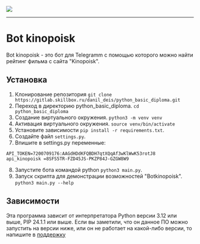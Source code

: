 ![](https://telegra.ph/file/ad7079ce8110af0f35771.png)
__________
# Bot kinopoisk
Bot kinopoisk - это бот для Telegramm с помощью которого можно найти рейтинг фильма с сайта 
"Kinopoisk".
## Установка
1. Клонирование репозитория
```git clone https://gitlab.skillbox.ru/danil_deis/python_basic_diploma.git```
2. Переход в директорию python_basic_diploma.
```cd python_basic_diploma```
3. Создание виртуального окружения.
```python3 -m venv venv```
4. Активация виртуального окружения.
```source venv/bin/activate```
5. Установите зависимости `pip install -r requirements.txt`.
6. Создайте файл `settings.py`.
7. Впишите в settings.py переменные:
```
API_TOKEN=7200709176:AAGdHDdKFQBDH7qtXQqAf3wKlWwK53rotJ8
api_kinopoisk =8SFS5TR-FZD45JS-PKZP84J-GZGW8W9
```
8. Запустите бота командой python `python3 main.py`.
9. Запуск скрипта для демонстрации возможностей "Botkinopoisk".
```python3 main.py --help```
## Зависимости
Эта программа зависит от интерпретатора Python версии 3.12 или выше, PIP 24.1.1 или выше. Если вы заметили, что он данное ПО можно запустить на версии ниже, или он не работает на какой-либо версии, то напишите в [поддержку](https://t.me/Deis_d)

